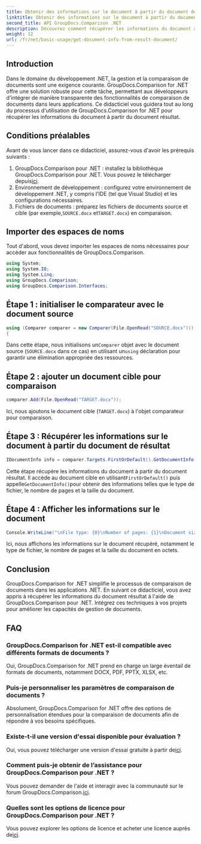 ```yaml
---
title: Obtenir des informations sur le document à partir du document de résultat - GroupDocs.Comparison for .NET
linktitle: Obtenir des informations sur le document à partir du document de résultat - GroupDocs.Comparison for .NET
second_title: API GroupDocs.Comparison .NET
description: Découvrez comment récupérer les informations du document à partir du document de résultat à l’aide de GroupDocs.Comparison for .NET. Étapes simples expliquées pour les développeurs .NET.
weight: 12
url: /fr/net/basic-usage/get-document-info-from-result-document/
---
```

## Introduction
Dans le domaine du développement .NET, la gestion et la comparaison de documents sont une exigence courante. GroupDocs.Comparison for .NET offre une solution robuste pour cette tâche, permettant aux développeurs d'intégrer de manière transparente des fonctionnalités de comparaison de documents dans leurs applications. Ce didacticiel vous guidera tout au long du processus d'utilisation de GroupDocs.Comparison for .NET pour récupérer les informations du document à partir du document résultat. 
## Conditions préalables
Avant de vous lancer dans ce didacticiel, assurez-vous d'avoir les prérequis suivants :
1. GroupDocs.Comparison pour .NET : installez la bibliothèque GroupDocs.Comparison pour .NET. Vous pouvez le télécharger depuis[ici](https://releases.groupdocs.com/comparison/net/).
2. Environnement de développement : configurez votre environnement de développement .NET, y compris l'IDE (tel que Visual Studio) et les configurations nécessaires.
3.  Fichiers de documents : préparez les fichiers de documents source et cible (par exemple,`SOURCE.docx` et`TARGET.docx`) en comparaison.

## Importer des espaces de noms
Tout d'abord, vous devez importer les espaces de noms nécessaires pour accéder aux fonctionnalités de GroupDocs.Comparison.

```csharp
using System;
using System.IO;
using System.Linq;
using GroupDocs.Comparison;
using GroupDocs.Comparison.Interfaces;
```

## Étape 1 : initialiser le comparateur avec le document source
```csharp
using (Comparer comparer = new Comparer(File.OpenRead("SOURCE.docx")))
{
```
 Dans cette étape, nous initialisons un`Comparer` objet avec le document source (`SOURCE.docx` dans ce cas) en utilisant un`using` déclaration pour garantir une élimination appropriée des ressources.
## Étape 2 : ajouter un document cible pour comparaison
```csharp
comparer.Add(File.OpenRead("TARGET.docx"));
```
Ici, nous ajoutons le document cible (`TARGET.docx`) à l'objet comparateur pour comparaison.
## Étape 3 : Récupérer les informations sur le document à partir du document de résultat
```csharp
IDocumentInfo info = comparer.Targets.FirstOrDefault().GetDocumentInfo();
```
 Cette étape récupère les informations du document à partir du document résultat. Il accède au document cible en utilisant`FirstOrDefault()` puis appelle`GetDocumentInfo()`pour obtenir des informations telles que le type de fichier, le nombre de pages et la taille du document.
## Étape 4 : Afficher les informations sur le document
```csharp
Console.WriteLine("\nFile type: {0}\nNumber of pages: {1}\nDocument size: {2} bytes", info.FileType, info.PageCount, info.Size);
```
Ici, nous affichons les informations sur le document récupéré, notamment le type de fichier, le nombre de pages et la taille du document en octets.

## Conclusion
GroupDocs.Comparison for .NET simplifie le processus de comparaison de documents dans les applications .NET. En suivant ce didacticiel, vous avez appris à récupérer les informations du document résultat à l'aide de GroupDocs.Comparison pour .NET. Intégrez ces techniques à vos projets pour améliorer les capacités de gestion de documents.
## FAQ
### GroupDocs.Comparison for .NET est-il compatible avec différents formats de documents ?
Oui, GroupDocs.Comparison for .NET prend en charge un large éventail de formats de documents, notamment DOCX, PDF, PPTX, XLSX, etc.
### Puis-je personnaliser les paramètres de comparaison de documents ?
Absolument, GroupDocs.Comparison for .NET offre des options de personnalisation étendues pour la comparaison de documents afin de répondre à vos besoins spécifiques.
### Existe-t-il une version d'essai disponible pour évaluation ?
 Oui, vous pouvez télécharger une version d'essai gratuite à partir de[ici](https://releases.groupdocs.com/).
### Comment puis-je obtenir de l’assistance pour GroupDocs.Comparison pour .NET ?
 Vous pouvez demander de l'aide et interagir avec la communauté sur le forum GroupDocs.Comparison.[ici](https://forum.groupdocs.com/c/comparison/12).
### Quelles sont les options de licence pour GroupDocs.Comparison pour .NET ?
 Vous pouvez explorer les options de licence et acheter une licence auprès de[ici](https://purchase.groupdocs.com/buy).